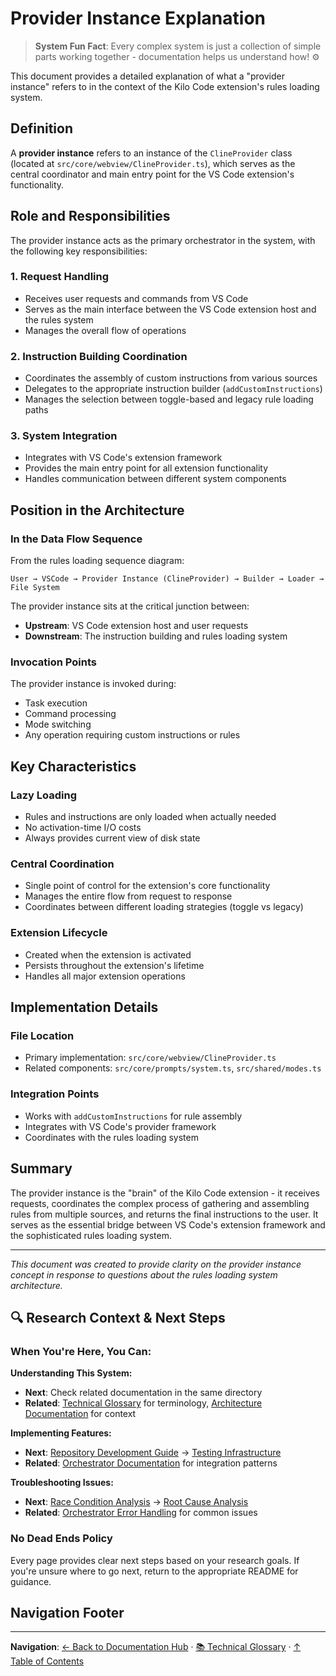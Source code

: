 # Provider Instance Explanation

> **System Fun Fact**: Every complex system is just a collection of simple parts working together - documentation helps us understand how! ⚙️

This document provides a detailed explanation of what a "provider instance" refers to in the context
of the Kilo Code extension's rules loading system.

## Definition

A **provider instance** refers to an instance of the `ClineProvider` class (located at
`src/core/webview/ClineProvider.ts`), which serves as the central coordinator and main entry point
for the VS Code extension's functionality.

## Role and Responsibilities

The provider instance acts as the primary orchestrator in the system, with the following key
responsibilities:

### 1. Request Handling

- Receives user requests and commands from VS Code
- Serves as the main interface between the VS Code extension host and the rules system
- Manages the overall flow of operations

### 2. Instruction Building Coordination

- Coordinates the assembly of custom instructions from various sources
- Delegates to the appropriate instruction builder (`addCustomInstructions`)
- Manages the selection between toggle-based and legacy rule loading paths

### 3. System Integration

- Integrates with VS Code's extension framework
- Provides the main entry point for all extension functionality
- Handles communication between different system components

## Position in the Architecture

### In the Data Flow Sequence

From the rules loading sequence diagram:

```
User → VSCode → Provider Instance (ClineProvider) → Builder → Loader → File System
```

The provider instance sits at the critical junction between:

- **Upstream**: VS Code extension host and user requests
- **Downstream**: The instruction building and rules loading system

### Invocation Points

The provider instance is invoked during:

- Task execution
- Command processing
- Mode switching
- Any operation requiring custom instructions or rules

## Key Characteristics

### Lazy Loading

- Rules and instructions are only loaded when actually needed
- No activation-time I/O costs
- Always provides current view of disk state

### Central Coordination

- Single point of control for the extension's core functionality
- Manages the entire flow from request to response
- Coordinates between different loading strategies (toggle vs legacy)

### Extension Lifecycle

- Created when the extension is activated
- Persists throughout the extension's lifetime
- Handles all major extension operations

## Implementation Details

### File Location

- Primary implementation: `src/core/webview/ClineProvider.ts`
- Related components: `src/core/prompts/system.ts`, `src/shared/modes.ts`

### Integration Points

- Works with `addCustomInstructions` for rule assembly
- Integrates with VS Code's provider framework
- Coordinates with the rules loading system

## Summary

The provider instance is the "brain" of the Kilo Code extension - it receives requests, coordinates
the complex process of gathering and assembling rules from multiple sources, and returns the final
instructions to the user. It serves as the essential bridge between VS Code's extension framework
and the sophisticated rules loading system.

---

_This document was created to provide clarity on the provider instance concept in response to
questions about the rules loading system architecture._

## 🔍 Research Context & Next Steps

### When You're Here, You Can:

**Understanding This System:**

- **Next**: Check related documentation in the same directory
- **Related**: [Technical Glossary](../GLOSSARY.md) for terminology,
  [Architecture Documentation](../architecture/README.md) for context

**Implementing Features:**

- **Next**: [Repository Development Guide](../architecture/repository/DEVELOPMENT_GUIDE.md) →
  [Testing Infrastructure](../architecture/repository/TESTING_INFRASTRUCTURE.md)
- **Related**: [Orchestrator Documentation](../orchestrator/README.md) for integration patterns

**Troubleshooting Issues:**

- **Next**: [Race Condition Analysis](../architecture/race-condition/README.md) →
  [Root Cause Analysis](../architecture/race-condition/ROOT_CAUSE_ANALYSIS.md)
- **Related**: [Orchestrator Error Handling](../orchestrator/ORCHESTRATOR_ERROR_HANDLING.md) for
  common issues

### No Dead Ends Policy

Every page provides clear next steps based on your research goals. If you're unsure where to go
next, return to the appropriate README for guidance.

## Navigation Footer

---

**Navigation**: [← Back to Documentation Hub](../../README.md) ·
[📚 Technical Glossary](../GLOSSARY.md) · [↑ Table of Contents](#-research-context--next-steps)
